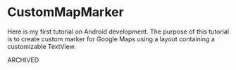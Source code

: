 # CustomMapMarker
Here is my first tutorial on Android development. The purpose of this tutorial is to create custom marker for Google Maps using a layout containing a customizable TextView.

ARCHIVED
